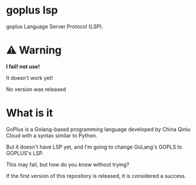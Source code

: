 # goplus lsp

goplus Language Server Protocol (LSP).

# ⚠️ Warning

**I fail! not use!**

It doesn't work yet!

No version was released

# What is it

GoPlus is a Golang-based programming language developed by China Qiniu Cloud with a syntax similar to Python.

But it doesn't have LSP yet, and I'm going to change GoLang's GOPLS to GOPLUS's LSP.

This may fail, but how do you know without trying?

If the first version of this repository is released, it is considered a success.
